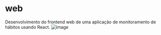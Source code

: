 # web

Desenvolvimento do frontend web de uma aplicação de monitoramento de hábitos usando React.
![image](https://user-images.githubusercontent.com/83955839/213965312-ae5140a0-1b15-4d0e-a77d-19f6fa5630a0.png)

